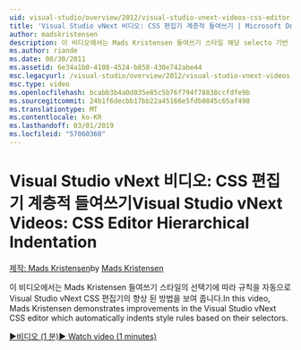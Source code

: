 ```yaml
---
uid: visual-studio/overview/2012/visual-studio-vnext-videos-css-editor-hierarchical-indentation
title: 'Visual Studio vNext 비디오: CSS 편집기 계층적 들여쓰기 | Microsoft Docs'
author: madskristensen
description: 이 비디오에서는 Mads Kristensen 들여쓰기 스타일 해당 selecto 기반 규칙을 자동으로 Visual Studio vNext CSS 편집기의 향상 된 기능을 보여 줍니다...
ms.author: riande
ms.date: 08/30/2011
ms.assetid: 6e34a1b0-4108-4524-b858-430e742abe44
msc.legacyurl: /visual-studio/overview/2012/visual-studio-vnext-videos-css-editor-hierarchical-indentation
msc.type: video
ms.openlocfilehash: bcabb3b4a0d035e85c5b76f794f78838ccfdfe9b
ms.sourcegitcommit: 24b1f6decbb17bb22a45166e5fdb0845c65af498
ms.translationtype: MT
ms.contentlocale: ko-KR
ms.lasthandoff: 03/01/2019
ms.locfileid: "57060360"
---
```

<a name="visual-studio-vnext-videos-css-editor-hierarchical-indentation"></a><span data-ttu-id="5b1ec-103">Visual Studio vNext 비디오: CSS 편집기 계층적 들여쓰기</span><span class="sxs-lookup"><span data-stu-id="5b1ec-103">Visual Studio vNext Videos: CSS Editor Hierarchical Indentation</span></span>
====================
<span data-ttu-id="5b1ec-104">[제작: Mads Kristensen](https://github.com/madskristensen)</span><span class="sxs-lookup"><span data-stu-id="5b1ec-104">by [Mads Kristensen](https://github.com/madskristensen)</span></span>

<span data-ttu-id="5b1ec-105">이 비디오에서는 Mads Kristensen 들여쓰기 스타일의 선택기에 따라 규칙을 자동으로 Visual Studio vNext CSS 편집기의 향상 된 방법을 보여 줍니다.</span><span class="sxs-lookup"><span data-stu-id="5b1ec-105">In this video, Mads Kristensen demonstrates improvements in the Visual Studio vNext CSS editor which automatically indents style rules based on their selectors.</span></span>

[<span data-ttu-id="5b1ec-106">&#9654;비디오 (1 분)</span><span class="sxs-lookup"><span data-stu-id="5b1ec-106">&#9654; Watch video (1 minutes)</span></span>](https://channel9.msdn.com/Blogs/ASP-NET-Site-Videos/visual-studio-vnext-videos-css-editor-hierarchical-indentation)
